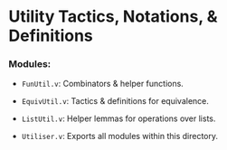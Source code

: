 # Utility Tactics, Notations, & Definitions

### Modules:

- `FunUtil.v`: Combinators & helper functions.

- `EquivUtil.v`: Tactics & definitions for equivalence.

- `ListUtil.v`: Helper lemmas for operations over lists.

- `Utiliser.v`: Exports all modules within this directory.
